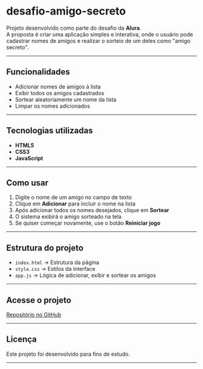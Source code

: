 # desafio-amigo-secreto

Projeto desenvolvido como parte do desafio da **Alura**.  
A proposta é criar uma aplicação simples e interativa, onde o usuário pode cadastrar nomes de amigos e realizar o sorteio de um deles como "amigo secreto".

---

## Funcionalidades
-  Adicionar nomes de amigos à lista  
-  Exibir todos os amigos cadastrados  
-  Sortear aleatoriamente um nome da lista  
-  Limpar os nomes adicionados  

---

##  Tecnologias utilizadas
-  **HTML5**  
-  **CSS3**  
-  **JavaScript**  

---

##  Como usar
1. Digite o nome de um amigo no campo de texto  
2. Clique em **Adicionar** para incluir o nome na lista  
3. Após adicionar todos os nomes desejados, clique em **Sortear**  
4. O sistema exibirá o amigo sorteado na tela  
5. Se quiser começar novamente, use o botão **Reiniciar jogo**  

---

##  Estrutura do projeto
- `index.html` → Estrutura da página  
- `style.css` → Estilos da interface  
- `app.js` → Lógica de adicionar, exibir e sortear os amigos   

---

##  Acesse o projeto
 [Repositório no GitHub](https://github.com/alanaduda/desafio-amigo-secreto)  


---

## Licença
Este projeto foi desenvolvido para fins de estudo.  

---
